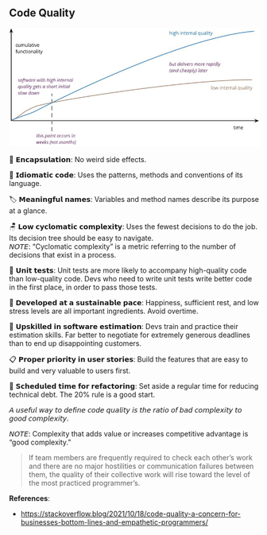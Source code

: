 ## Code Quality

![](code-quality-graph.jpeg)

💊 𝗘𝗻𝗰𝗮𝗽𝘀𝘂𝗹𝗮𝘁𝗶𝗼𝗻: No weird side effects.  

🚥 𝗜𝗱𝗶𝗼𝗺𝗮𝘁𝗶𝗰 𝗰𝗼𝗱𝗲: Uses the patterns, methods and conventions of its language.  

🏷️ 𝗠𝗲𝗮𝗻𝗶𝗻𝗴𝗳𝘂𝗹 𝗻𝗮𝗺𝗲𝘀: Variables and method names describe its purpose at a glance.  

🪑 𝗟𝗼𝘄 𝗰𝘆𝗰𝗹𝗼𝗺𝗮𝘁𝗶𝗰 𝗰𝗼𝗺𝗽𝗹𝗲𝘅𝗶𝘁𝘆: Uses the fewest decisions to do the job. Its decision tree should be easy to navigate.  
𝘕𝘖𝘛𝘌: “Cyclomatic complexity” is a metric referring to the number of decisions that exist in a process.  

🧪 𝗨𝗻𝗶𝘁 𝘁𝗲𝘀𝘁𝘀: Unit tests are more likely to accompany high-quality code than low-quality code. Devs who need to write unit tests write better code in the first place, in order to pass those tests.  

🏃 𝗗𝗲𝘃𝗲𝗹𝗼𝗽𝗲𝗱 𝗮𝘁 𝗮 𝘀𝘂𝘀𝘁𝗮𝗶𝗻𝗮𝗯𝗹𝗲 𝗽𝗮𝗰𝗲: Happiness, sufficient rest, and low stress levels are all important ingredients. Avoid overtime.  

🧧 𝗨𝗽𝘀𝗸𝗶𝗹𝗹𝗲𝗱 𝗶𝗻 𝘀𝗼𝗳𝘁𝘄𝗮𝗿𝗲 𝗲𝘀𝘁𝗶𝗺𝗮𝘁𝗶𝗼𝗻: Devs train and practice their estimation skills. Far better to negotiate for extremely generous deadlines than to end up disappointing customers.  

📋 𝗣𝗿𝗼𝗽𝗲𝗿 𝗽𝗿𝗶𝗼𝗿𝗶𝘁𝘆 𝗶𝗻 𝘂𝘀𝗲𝗿 𝘀𝘁𝗼𝗿𝗶𝗲𝘀: Build the features that are easy to build and very valuable to users first.  

🔨 𝗦𝗰𝗵𝗲𝗱𝘂𝗹𝗲𝗱 𝘁𝗶𝗺𝗲 𝗳𝗼𝗿 𝗿𝗲𝗳𝗮𝗰𝘁𝗼𝗿𝗶𝗻𝗴: Set aside a regular time for reducing technical debt. The 20% rule is a good start.  

𝘈 𝘶𝘴𝘦𝘧𝘶𝘭 𝘸𝘢𝘺 𝘵𝘰 𝘥𝘦𝘧𝘪𝘯𝘦 𝘤𝘰𝘥𝘦 𝘲𝘶𝘢𝘭𝘪𝘵𝘺 𝘪𝘴 𝘵𝘩𝘦 𝘳𝘢𝘵𝘪𝘰 𝘰𝘧 𝘣𝘢𝘥 𝘤𝘰𝘮𝘱𝘭𝘦𝘹𝘪𝘵𝘺 𝘵𝘰 𝘨𝘰𝘰𝘥 𝘤𝘰𝘮𝘱𝘭𝘦𝘹𝘪𝘵𝘺.

𝘕𝘖𝘛𝘌: Complexity that adds value or increases competitive advantage is “good complexity.”

> If team members are frequently required to check each other’s work and there are no major hostilities or communication failures between them, the quality of their collective work will rise toward the level of the most practiced programmer’s.

**References**:  
- https://stackoverflow.blog/2021/10/18/code-quality-a-concern-for-businesses-bottom-lines-and-empathetic-programmers/